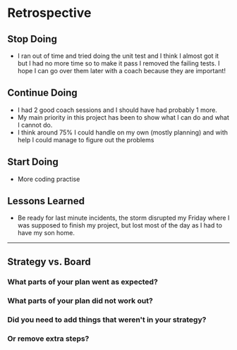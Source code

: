 # Retrospective

## Stop Doing
- I ran out of time and tried doing the unit test and I think I almost got it but I had no more time so to make it pass I removed the failing tests. I hope I can go over them later with a coach because they are important!


## Continue Doing
- I had 2 good coach sessions and I should have had probably 1 more.
- My main priority in this project has been to show what I can do and what I cannot do.
- I think around 75% I could handle on my own (mostly planning) and with help I could manage to figure out the problems

## Start Doing
- More coding practise

## Lessons Learned
- Be ready for last minute incidents, the storm disrupted my Friday where I was supposed to finish my project, but lost most of the day as I had to have my son home.

---

## Strategy vs. Board

### What parts of your plan went as expected?

### What parts of your plan did not work out?

### Did you need to add things that weren't in your strategy?

### Or remove extra steps?
